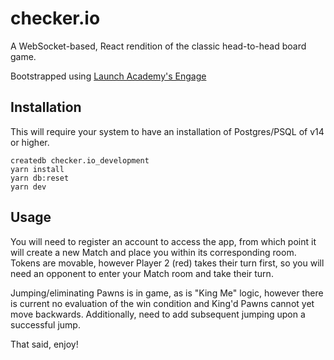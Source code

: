 # checker.io

A WebSocket-based, React rendition of the classic head-to-head board game.

Bootstrapped using [Launch Academy's Engage](https://github.com/LaunchAcademy/generator-engage)

## Installation

This will require your system to have an installation of Postgres/PSQL of v14 or higher.

```
createdb checker.io_development
yarn install
yarn db:reset
yarn dev
```

## Usage

You will need to register an account to access the app, from which point it will create a new Match and place you within its corresponding room.
Tokens are movable, however Player 2 (red) takes their turn first, so you will need an opponent to enter your Match room and take their turn.

Jumping/eliminating Pawns is in game, as is "King Me" logic, however there is current no evaluation of the win condition and King'd Pawns cannot yet move backwards. Additionally, need to add subsequent jumping upon a successful jump.

That said, enjoy!
